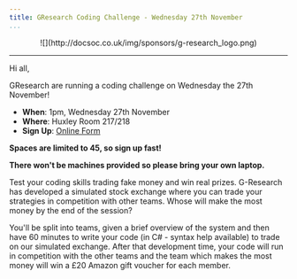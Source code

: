 ```yaml
---
title: GResearch Coding Challenge - Wednesday 27th November
...
```


<center>![](http://docsoc.co.uk/img/sponsors/g-research_logo.png)</center>

---

Hi all,

GResearch are running a coding challenge on Wednesday the 27th November! 

- **When**: 1pm, Wednesday 27th November
- **Where**: Huxley Room 217/218
- **Sign Up**: [Online Form](https://docs.google.com/forms/d/1E3DvBfPyR8qDLGaUJJLYzR8rxkaL9CmDWLl5PMrPPhw/viewform)

**Spaces are limited to 45, so sign up fast!**

**There won't be machines provided so please bring your own laptop.**

Test your coding skills trading fake money and win real prizes. G-Research has developed a simulated stock exchange where you can trade your strategies in competition with other teams. Whose will make the most money by the end of the session?

You'll be split into teams, given a brief overview of the system and then have 60 minutes to write your code (in C# - syntax help available) to trade on our simulated exchange. After that development time, your code will run in competition with the other teams and the team which makes the most money will win a £20 Amazon gift voucher for each member.
